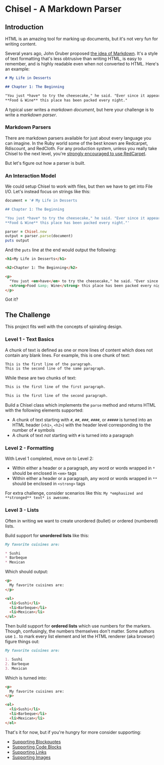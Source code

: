 # Chisel - A Markdown Parser

## Introduction

HTML is an amazing tool for marking up documents, but it's not very fun for
writing content.

Several years ago, John Gruber proposed [the idea of Markdown](http://daringfireball.net/projects/markdown/syntax). It's a style of
text formatting that's less obtrusive than writing HTML, is easy to remember,
and is highly readable even when not converted to HTML. Here's an example:

```markdown
# My Life in Desserts

## Chapter 1: The Beginning

"You just *have* to try the cheesecake," he said. "Ever since it appeared in
**Food & Wine** this place has been packed every night."
```

A typical user writes a *markdown document*, but here your challenge is to
write a *markdown parser*.

### Markdown Parsers

There are markdown parsers available for just about every language you can
imagine. In the Ruby world some of the best known are Redcarpet, Rdiscount, and
RedCloth. For any production system, unless you really take Chisel to the next
level, you're [strongly encouraged to use RedCarpet](https://github.com/vmg/redcarpet).

But let's figure out how a parser is built.

### An Interaction Model

We could setup Chisel to work with files, but then we have to get into File I/O.
Let's instead focus on strings like this:

```ruby
document = '# My Life in Desserts

## Chapter 1: The Beginning

"You just *have* to try the cheesecake," he said. "Ever since it appeared in
**Food & Wine** this place has been packed every night."'

parser = Chisel.new
output = parser.parse(document)
puts output
```

And the `puts` line at the end would output the following:

```html
<h1>My Life in Desserts</h1>

<h2>Chapter 1: The Beginning</h2>

<p>
  "You just <em>have</em> to try the cheesecake," he said. "Ever since it appeared in
  <strong>Food &amp; Wine</strong> this place has been packed every night."
</p>
```

Got it?

## The Challenge

This project fits well with the concepts of spiraling design.

### Level 1 - Text Basics

A chunk of text is defined as one or more lines of content which does not
contain any blank lines. For example, this is one chunk of text:

```markdown
This is the first line of the paragraph.
This is the second line of the same paragraph.
```

While these are two chunks of text:

```markdown
This is the first line of the first paragraph.

This is the first line of the second paragraph.
```

Build a Chisel class which implements the `parse` method and returns HTML with
the following elements supported:

* A chunk of text starting with `#`, `##`, `###`, `####`, or `#####` is turned
into an HTML header (`<h1>`, `<h2>`) with the header level corresponding to the
number of `#` symbols
* A chunk of text *not* starting with `#` is turned into a paragraph

### Level 2 - Formatting

With Level 1 completed, move on to Level 2:

* Within either a header or a paragraph, any word or words wrapped in `*` should
be enclosed in `<em>` tags
* Within either a header or a paragraph, any word or words wrapped in `**` should
be enclosed in `<strong>` tags

For extra challenge, consider scenarios like this: `My *emphasized and **stronged** text* is awesome.`

### Level 3 - Lists

Often in writing we want to create unordered (bullet) or ordered (numbered) lists.

Build support for **unordered lists** like this:

```markdown
My favorite cuisines are:

* Sushi
* Barbeque
* Mexican
```

Which should output:

```html
<p>
  My favorite cuisines are:
</p>

<ul>
  <li>Sushi</li>
  <li>Barbeque</li>
  <li>Mexican</li>
</ul>
```

Then build support for **ordered lists** which use numbers for the markers.
Though, confusingly, the numbers themselves don't matter. Some authors use `1.`
to mark every list element and let the HTML renderer (aka browser) figure things out:

```markdown
My favorite cuisines are:

1. Sushi
2. Barbeque
3. Mexican
```

Which is turned into:

```html
<p>
  My favorite cuisines are:
</p>

<ol>
  <li>Sushi</li>
  <li>Barbeque</li>
  <li>Mexican</li>
</ol>
```

That's it for now, but if you're hungry for more consider supporting:

* [Supporting Blockquotes](http://daringfireball.net/projects/markdown/syntax#blockquote)
* [Supporting Code Blocks](http://daringfireball.net/projects/markdown/syntax#precode)
* [Supporting Links](http://daringfireball.net/projects/markdown/syntax#link)
* [Supporting Images](http://daringfireball.net/projects/markdown/syntax#img)
